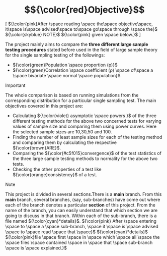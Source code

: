 # $${\color{red}Objective}$$
 [ ${\color{pink}After \space reading \space the\space objective\space, it\space is\space advised\space to\space go\space through \space the}$ ${\color{skyblue} NOTE}$ ${\color{pink} given \space below.}$ ]

The project mainly aims to compare the **three different large sample testing procedures**
 stated before used in the field of large sample theory for the single sampling testing of the
 followings:
 - ${\color{green}Population \space proportion (p)}$
 - ${\color{green}Correlation \space coefficient (ρ) \space of\space a \space bivariate \space normal \space population}$
 > [!IMPORTANT]  
 The whole comparison is based on running simulations from the corresponding distribution
 for a particular single sampling test.
 The main objectives covered in this project are:
 * Calculating ${\color{violet} asymptotic \space powers }$ of the three different testing methods for the above
 two concerned tests for varying values of sample size and comparing them using
 power curves.
 Here the selected sample sizes are 10,30,50 and 100.
 * Finding the number of least sample sizes for each of the testing method and comparing
 them by calculating the respective ${\color{brown}ARE}$.
 * Comparing the ${\color{#c5f015}convergence}$ of the test statistics of the three large sample testing
 methods to normality for the above two tests.
 * Checking the other properties of a test like ${\color{orange}consistency}$ of a test.


> [!NOTE]
This project is divided in several sections.There is a **main** branch.
From this **main** branch, several branches, (say, sub-branches) have come out where each of the branch denotes a particular **section** of this project.
From the name of the branch, you can easily understand that which section we are going to discuss in that branch.
Within each of the sub-branch, there is a file named ${\color{cyan}*details}$.
${\color{pink} After \space entering \space to \space a \space sub-branch, \space it \space is \space advised \space to \space read \space that \space}$ ${\color{cyan}*details}$ ${\color{pink}file \space first \space in \space which \space all \space the \space files \space contained \space in \space that \space sub-branch \space is \space explained.}$




